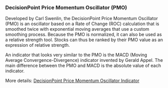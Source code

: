 ### DecisionPoint Price Momentum Oscillator (PMO)

Developed by Carl Swenlin, the DecisionPoint Price Momentum Oscillator (PMO) is an oscillator based on a Rate of Change (ROC) calculation that is smoothed twice with exponential moving averages that use a custom smoothing process. Because the PMO is normalized, it can also be used as a relative strength tool. Stocks can thus be ranked by their PMO value as an expression of relative strength.

An indicator that looks very similar to the PMO is the MACD (Moving Average Convergence-Divergence) indicator invented by Gerald Appel. The main difference between the PMO and MACD is the absolute value of each indicator.

More details: [DecisionPoint Price Momentum Oscillator Indicator](https://ctrader.com/algos/indicators/show/2880)

